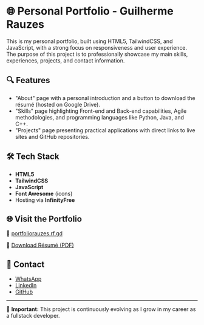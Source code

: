 # 🌐 Personal Portfolio - Guilherme Rauzes

This is my personal portfolio, built using HTML5, TailwindCSS, and JavaScript, with a strong focus on responsiveness and user experience. The purpose of this project is to professionally showcase my main skills, experiences, projects, and contact information.

## 🔍 Features

- "About" page with a personal introduction and a button to download the résumé (hosted on Google Drive).
- "Skills" page highlighting Front-end and Back-end capabilities, Agile methodologies, and programming languages like Python, Java, and C++.
- "Projects" page presenting practical applications with direct links to live sites and GitHub repositories.

## 🛠️ Tech Stack

- **HTML5**
- **TailwindCSS**
- **JavaScript**
- **Font Awesome** (icons)
- Hosting via **InfinityFree**

## 🌐 Visit the Portfolio

🔗 [portfoliorauzes.rf.gd](https://portfoliorauzes.rf.gd)

📄 [Download Résumé (PDF)](https://drive.google.com/uc?export=download&id=1iUXmlq46a8j-l0wECJpgIlJL9vgwqtr9)

## 🤝 Contact

- [WhatsApp](https://wa.me/5541995596403)
- [LinkedIn](https://www.linkedin.com/in/guilherme-rauzes-8a4306255/)
- [GitHub](https://github.com/GuilhermeRauzes)

---

📌 **Important:** This project is continuously evolving as I grow in my career as a fullstack developer.  
